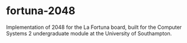 # fortuna-2048
Implementation of 2048 for the La Fortuna board, built for the Computer Systems 2 undergraduate module at the University of Southampton.
